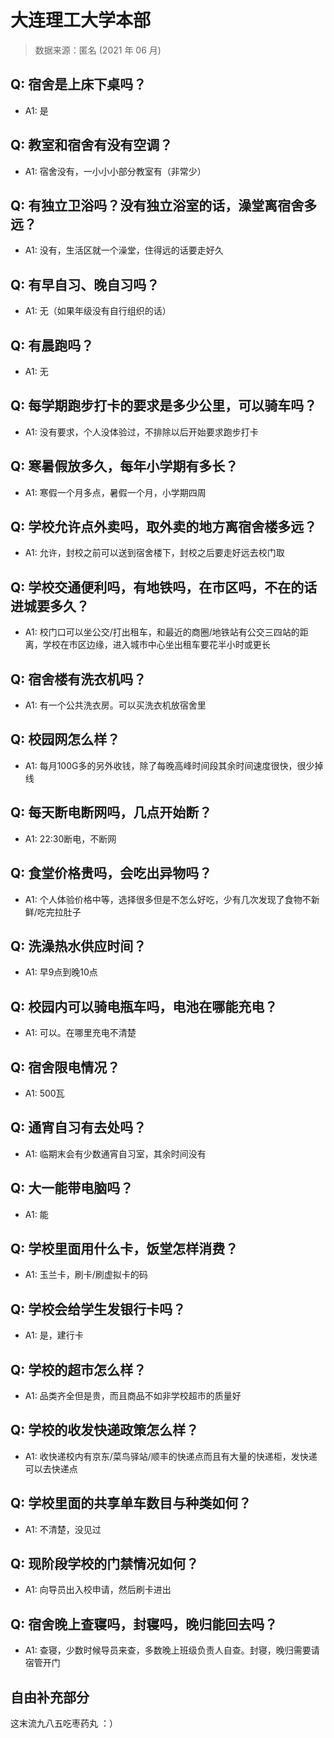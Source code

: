 # 大连理工大学本部

> 数据来源：匿名 (2021 年 06 月)

## Q: 宿舍是上床下桌吗？

- A1: 是

## Q: 教室和宿舍有没有空调？

- A1: 宿舍没有，一小小小部分教室有（非常少）

## Q: 有独立卫浴吗？没有独立浴室的话，澡堂离宿舍多远？

- A1: 没有，生活区就一个澡堂，住得远的话要走好久

## Q: 有早自习、晚自习吗？

- A1: 无（如果年级没有自行组织的话）

## Q: 有晨跑吗？

- A1: 无

## Q: 每学期跑步打卡的要求是多少公里，可以骑车吗？

- A1: 没有要求，个人没体验过，不排除以后开始要求跑步打卡

## Q: 寒暑假放多久，每年小学期有多长？

- A1: 寒假一个月多点，暑假一个月，小学期四周

## Q: 学校允许点外卖吗，取外卖的地方离宿舍楼多远？

- A1: 允许，封校之前可以送到宿舍楼下，封校之后要走好远去校门取

## Q: 学校交通便利吗，有地铁吗，在市区吗，不在的话进城要多久？

- A1: 校门口可以坐公交/打出租车，和最近的商圈/地铁站有公交三四站的距离，学校在市区边缘，进入城市中心坐出租车要花半小时或更长

## Q: 宿舍楼有洗衣机吗？

- A1: 有一个公共洗衣房。可以买洗衣机放宿舍里

## Q: 校园网怎么样？

- A1: 每月100G多的另外收钱，除了每晚高峰时间段其余时间速度很快，很少掉线

## Q: 每天断电断网吗，几点开始断？

- A1: 22:30断电，不断网

## Q: 食堂价格贵吗，会吃出异物吗？

- A1: 个人体验价格中等，选择很多但是不怎么好吃，少有几次发现了食物不新鲜/吃完拉肚子

## Q: 洗澡热水供应时间？

- A1: 早9点到晚10点

## Q: 校园内可以骑电瓶车吗，电池在哪能充电？

- A1: 可以。在哪里充电不清楚

## Q: 宿舍限电情况？

- A1: 500瓦

## Q: 通宵自习有去处吗？

- A1: 临期末会有少数通宵自习室，其余时间没有

## Q: 大一能带电脑吗？

- A1: 能

## Q: 学校里面用什么卡，饭堂怎样消费？

- A1: 玉兰卡，刷卡/刷虚拟卡的码

## Q: 学校会给学生发银行卡吗？

- A1: 是，建行卡

## Q: 学校的超市怎么样？

- A1: 品类齐全但是贵，而且商品不如非学校超市的质量好

## Q: 学校的收发快递政策怎么样？

- A1: 收快递校内有京东/菜鸟驿站/顺丰的快递点而且有大量的快递柜，发快递可以去快递点

## Q: 学校里面的共享单车数目与种类如何？

- A1: 不清楚，没见过

## Q: 现阶段学校的门禁情况如何？

- A1: 向导员出入校申请，然后刷卡进出

## Q: 宿舍晚上查寝吗，封寝吗，晚归能回去吗？

- A1: 查寝，少数时候导员来查，多数晚上班级负责人自查。封寝，晚归需要请宿管开门

## 自由补充部分

这末流九八五吃枣药丸 ：）